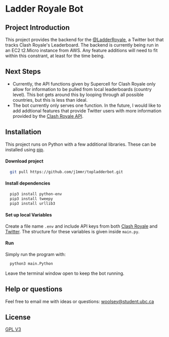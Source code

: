 
# Ladder Royale Bot

## Project Introduction

This project provides the backend for the [@LadderRoyale](https://twitter.com/LadderRoyale), a Twitter bot that tracks Clash Royale's Leaderboard. The backend is currently being run in an EC2 t2.Micro instance from AWS. Any feature additions will need to fit within this constrant, at least for the time being.

## Next Steps
- Currently, the API functions given by Supercell for Clash Royale only allow for information to be pulled from local leaderboards (country level). This bot gets around this by looping through all possible countries, but this is less than ideal.
- The bot currently only serves one function. In the future, I would like to add addtional features that provide Twitter users with more information provided by the [Clash Royale API](https://developer.clashroyale.com/#/documentation "Requires signin"). 


## Installation
This project runs on Python with a few additional libraries. These can be installed using [pip](https://pypi.org/project/pip/).
#### Download project

```bash
  git pull https://github.com/j1mmr/topladderbot.git
```

#### Install dependencies
```bash
  pip3 install python-env
  pip3 install tweepy
  pip3 install urllib3
```

#### Set up local Variables
Create a file name `.env` and include API keys from both [Clash Royale](https://developer.clashroyale.com/#/) and [Twitter](https://developer.twitter.com/en). The structure for these variables is given inside `main.py`.

#### Run
Simply run the program with:
```bash
  python3 main.Python
```
Leave the terminal window open to keep the bot running.
## Help or questions

Feel free to email me with ideas or questions:
<woolsey@student.ubc.ca>
## License

[GPL V3](https://choosealicense.com/licenses/gpl-3.0/)

